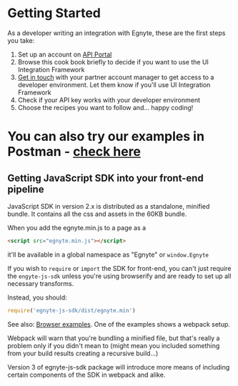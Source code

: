 # Getting Started

As a developer writing an integration with Egnyte, these are the first steps you take:

1. Set up an account on [API Portal](https://developers.egnyte.com)
1. Browse this cook book briefly to decide if you want to use the UI Integration Framework
1. [Get in touch](contact.md) with your partner account manager to get access to a developer environment. Let them know if you'll use UI Integration Framework
1. Check if your API key works with your developer environment
1. Choose the recipes you want to follow and... happy coding!

# You can also try our examples in Postman - [check here](api-examples.md)

## Getting JavaScript SDK into your front-end pipeline

JavaScript SDK in version 2.x is distributed as a standalone, minified bundle.
It contains all the css and assets in the 60KB bundle.

When you add the egnyte.min.js to a page as a
```html
<script src="egnyte.min.js"></script>
```
 it'll be available in a global namespace as "Egnyte" or `window.Egnyte`

If you wish to `require` or `import` the SDK for front-end, you can't just require the `engyte-js-sdk` unless you're using browserify and are ready to set up all necessary transforms.

Instead, you should:
```js
require('egnyte-js-sdk/dist/egnyte.min')
```

See also: [Browser examples](https://github.com/egnyte/for-integrators/tree/master/examples/javascript/browser). One of the examples shows a webpack setup.

Webpack will warn that you're bundling a minified file, but that's really a problem only if you didn't mean to (might mean you included something from your build results creating a recursive build...)


Version 3 of egnyte-js-sdk package will introduce more means of including certain components of the SDK in webpack and alike.
